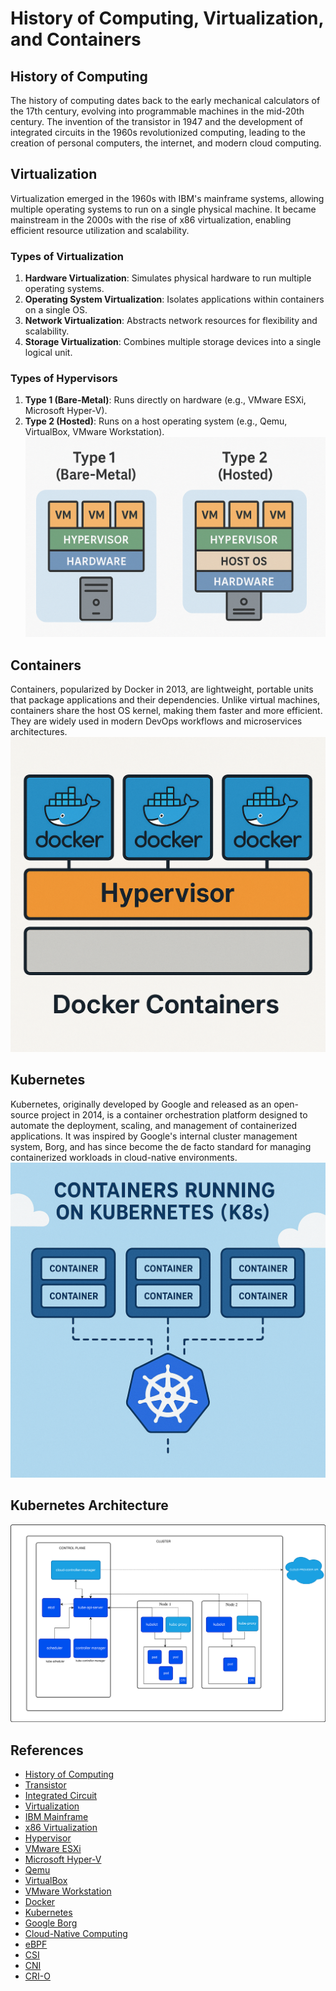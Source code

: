 # History of Computing, Virtualization, and Containers

## History of Computing
The history of computing dates back to the early mechanical calculators of the 17th century, evolving into programmable machines in the mid-20th century. The invention of the transistor in 1947 and the development of integrated circuits in the 1960s revolutionized computing, leading to the creation of personal computers, the internet, and modern cloud computing.

## Virtualization
Virtualization emerged in the 1960s with IBM's mainframe systems, allowing multiple operating systems to run on a single physical machine. It became mainstream in the 2000s with the rise of x86 virtualization, enabling efficient resource utilization and scalability.

### Types of Virtualization
1. **Hardware Virtualization**: Simulates physical hardware to run multiple operating systems.
2. **Operating System Virtualization**: Isolates applications within containers on a single OS.
3. **Network Virtualization**: Abstracts network resources for flexibility and scalability.
4. **Storage Virtualization**: Combines multiple storage devices into a single logical unit.

### Types of Hypervisors
1. **Type 1 (Bare-Metal)**: Runs directly on hardware (e.g., VMware ESXi, Microsoft Hyper-V). 
2. **Type 2 (Hosted)**: Runs on a host operating system (e.g., Qemu, VirtualBox, VMware Workstation).
![virtualization](static/images/type1-2-hypervisors.png)


## Containers
Containers, popularized by Docker in 2013, are lightweight, portable units that package applications and their dependencies. Unlike virtual machines, containers share the host OS kernel, making them faster and more efficient. They are widely used in modern DevOps workflows and microservices architectures.
![containers](static/images/Docker.png)

## Kubernetes
Kubernetes, originally developed by Google and released as an open-source project in 2014, is a container orchestration platform designed to automate the deployment, scaling, and management of containerized applications. It was inspired by Google's internal cluster management system, Borg, and has since become the de facto standard for managing containerized workloads in cloud-native environments.
![K8S](static/images/k8s.png)

## Kubernetes Architecture
![K8S_Arch](static/images/kubernetes-cluster-architecture.svg)

## References

- [History of Computing](https://en.wikipedia.org/wiki/History_of_computing)
- [Transistor](https://en.wikipedia.org/wiki/Transistor)
- [Integrated Circuit](https://en.wikipedia.org/wiki/Integrated_circuit)
- [Virtualization](https://en.wikipedia.org/wiki/Virtualization)
- [IBM Mainframe](https://en.wikipedia.org/wiki/IBM_mainframe)
- [x86 Virtualization](https://en.wikipedia.org/wiki/X86_virtualization)
- [Hypervisor](https://en.wikipedia.org/wiki/Hypervisor)
- [VMware ESXi](https://www.vmware.com/products/esxi-and-esx.html)
- [Microsoft Hyper-V](https://learn.microsoft.com/en-us/virtualization/hyper-v-on-windows/)
- [Qemu](https://www.qemu.org/)
- [VirtualBox](https://www.virtualbox.org/)
- [VMware Workstation](https://www.vmware.com/products/workstation-pro.html)
- [Docker](https://www.docker.com/)
- [Kubernetes](https://kubernetes.io/)
- [Google Borg](https://en.wikipedia.org/wiki/Borg_(cluster_manager))
- [Cloud-Native Computing](https://www.cncf.io/)
- [eBPF](https://ebpf.io/what-is-ebpf/)
- [CSI](https://kubernetes.io/blog/2019/01/15/container-storage-interface-ga/)
- [CNI](https://kubernetes.io/docs/concepts/extend-kubernetes/compute-storage-net/network-plugins/)
- [CRI-O](https://github.com/cri-o/cri-o/tree/main)
